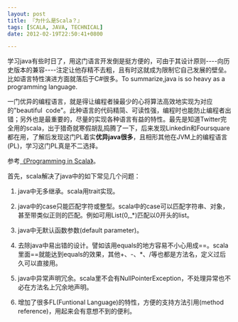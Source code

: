 ```yaml
---
layout: post
title: 『为什么是Scala？』
tags: [SCALA, JAVA, TECHNICAL]
date: 2012-02-19T22:50:41+0800

---
```


学习java有些时日了，用这门语言开发倒是挺方便的，可由于其设计原则----向历史版本的兼容----注定让他存精不去粗，且有时这就成为限制它自己发展的壁垒。比如语言特性演进方面就落后于C\#很多。To summarize,java is so heavy as a programming language.

一门优异的编程语言，就是得让编程者操最少的心将算法高效地实现为对应的"beautiful  code"。此种语言的代码精简、可读性强，编程时也能防止编程者出错；另外也是最重要的，尽量的实现各种语言有益的特性。最先是知道Twitter完全用的scala，出于猎奇就寒假胡乱捣腾了一下，后来发现Linkedin和Foursquare都在用，了解后发现这门PL着实**优异java很多**，且相形其他在JVM上的编程语言(PL)，学习这门PL真是不二选择。

参考[《Programming in Scala》][Programming in Scala]。

首先，scala解决了java中的如下常见几个问题：

1.  java中无多继承。scala用trait实现。
2.  java中的case只能匹配字符或整型。scala中的case可以匹配字符串、对象，甚至带类似正则的匹配。例如可用List(0,\_\*)匹配以0开头的list。
3.  java中无默认函数参数(default parameter)。  
    
4.  去除java中易出错的设计。譬如该用equals的地方容易不小心用成==。scala里面==就能达到equals的效果，其他+、-、\*、/等也都是方法名，定义过后久可以直接用。
5.  java中异常声明冗余。scala里不会有NullPointerException，不处理异常也不必在方法名上冗余地声明。
6.  增加了很多FL(Funtional Language)的特性，方便的支持方法引用(method reference)，用起来会有意想不到的便利。


[Programming in Scala]: http://book.douban.com/subject/6050104/